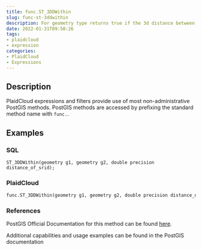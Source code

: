 ```yaml
---
title: func.ST_3DDWithin
slug: func-st-3ddwithin
description: For geometry type returns true if the 3d distance between two objects is within distance_of_srid specified projected units
date: 2022-01-31T09:50:26
tags:
- plaidcloud
- expression
categories:
- PlaidCloud
- Expressions
---
```



## Description


PlaidCloud expressions and filters provide use of most non-administrative PostGIS methods. PostGIS methods are accessed by prefixing the standard method name with `func.`.



## Examples


### SQL



```
ST_3DDWithin(geometry g1, geometry g2, double precision distance_of_srid);
```


### PlaidCloud



```python
func.ST_3DDWithin(geometry g1, geometry g2, double precision distance_of_srid)
```


### References


PostGIS Official Documentation for this method can be found [here](https://postgis.net/docs/manual-3.1/ST_3DDWithin.html).



Additional capabilities and usage examples can be found in the PostGIS documentation

